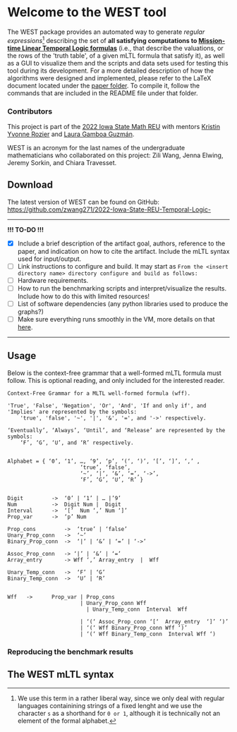 # Welcome to the WEST tool
The WEST package provides an automated way to generate *regular expressions*[^1] describing the set of **all satisfying computations to [Mission-time Linear Temporal Logic formulas](https://link.springer.com/chapter/10.1007/978-3-030-25543-5_1#Sec2)** (i.e., that describe the valuations, or the rows of the 'truth table', of a given mLTL formula that satisfy it), as well as a GUI to visualize them and the scripts and data sets used for testing this tool during its development. For a more detailed description of how the algorithms were designed and implemented, please refer to the LaTeX document located under the [paper folder](https://github.com/zwang271/2022-Iowa-State-REU-Temporal-Logic-/tree/master/paper). To compile it, follow the commands that are included in the README file under that folder. 

### Contributors
This project is part of the [2022 Iowa State Math REU](https://reu.math.iastate.edu/projects.html#ROZIER) with mentors [Kristin Yvonne Rozier](https://www.aere.iastate.edu/kyrozier/) and [Laura Gamboa Guzmán](https://sites.google.com/view/lpgamboa/home).

WEST is an acronym for the last names of the undergraduate mathematicians who collaborated on this project: Zili Wang, Jenna Elwing, Jeremy Sorkin, and Chiara Travesset.

[^1]: We use this term in a rather liberal way, since we only deal with regular languages containining strings of a fixed lenght and we use the character `s` as a shorthand for `0 or 1`, although it is technically not an element of the formal alphabet. 


## Download

The latest version of WEST can be found on GitHub: https://github.com/zwang271/2022-Iowa-State-REU-Temporal-Logic-

---------------
**!!! TO-DO !!!**
- [x] Include a brief description of the artifact goal, authors, reference to the paper, and indication on how to cite the artifact. Include the mLTL syntax used for input/output.
- [ ] Link instructions to configure and build. It may start as `From the <insert directory name> directory configure and build as follows:`
- [ ] Hardware requirements.
- [ ] How to run the benchmarking scripts and interpret/visualize the results. Include how to do this with limited resources!
- [ ] List of software dependencies (any python libraries used to produce the graphs?)
- [ ] Make sure everything runs smoothly in the VM, more details on that [here](https://liacs.leidenuniv.nl/~bonsanguemm/ifm23/artifacts.html).

----------------

## Usage

Below is the context-free grammar that a well-formed mLTL formula must follow. This is optional reading, and only included for the interested reader.
```
Context-Free Grammar for a MLTL well-formed formula (wff).

'True', 'False', 'Negation', 'Or', 'And', 'If and only if', and 'Implies' are represented by the symbols:
    'true', 'false', '~', '|', '&', '=', and '->' respectively.
    
‘Eventually’, ‘Always’, ‘Until’, and ‘Release’ are represented by the symbols:
    ‘F’, ‘G’, ‘U’, and ‘R’ respectively.


Alphabet = { ‘0’, ‘1’, …, ‘9’, ‘p’, ‘(‘, ‘)’, ‘[’, ‘]’, ‘,’ ,
                       ‘true’, ‘false’,                
                       ‘~’, ‘|’, ‘&’, ‘=’, ‘->’, 
                       ‘F’, ‘G’, ‘U’, ‘R’ }


Digit         ->  ‘0’ | ‘1’ | … |’9’
Num           ->  Digit Num |  Digit
Interval      ->  ‘[’  Num ‘,’ Num ‘]’  
Prop_var      ->  ‘p’ Num

Prop_cons         ->  ‘true’ | ‘false’
Unary_Prop_conn   ->  ‘~’
Binary_Prop_conn  ->  ‘|’ | ‘&’ | ‘=’ | ‘->’

Assoc_Prop_conn   -> ‘|’ | ‘&’ | ‘=’
Array_entry       -> Wff ‘,’ Array_entry  |  Wff 

Unary_Temp_conn   ->  ‘F’ | ‘G’
Binary_Temp_conn  ->  ‘U’ | ‘R’


Wff   ->      Prop_var | Prop_cons
                       | Unary_Prop_conn Wff
	                     | Unary_Temp_conn  Interval  Wff
	            
                       | ‘(‘ Assoc_Prop_conn ‘[‘  Array_entry  ‘]’ ‘)’
                       | ‘(‘ Wff Binary_Prop_conn Wff ‘)’
                       | ‘(‘ Wff Binary_Temp_conn  Interval Wff ‘)    

```

### Reproducing the benchmark results


## The WEST mLTL syntax

